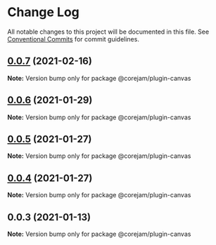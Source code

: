# Change Log

All notable changes to this project will be documented in this file.
See [Conventional Commits](https://conventionalcommits.org) for commit guidelines.

## [0.0.7](https://github.com/corejam/corejam/compare/@corejam/plugin-canvas@0.0.6...@corejam/plugin-canvas@0.0.7) (2021-02-16)

**Note:** Version bump only for package @corejam/plugin-canvas





## [0.0.6](https://github.com/corejam/corejam/compare/@corejam/plugin-canvas@0.0.5...@corejam/plugin-canvas@0.0.6) (2021-01-29)

**Note:** Version bump only for package @corejam/plugin-canvas





## [0.0.5](https://github.com/corejam/corejam/compare/@corejam/plugin-canvas@0.0.4...@corejam/plugin-canvas@0.0.5) (2021-01-27)

**Note:** Version bump only for package @corejam/plugin-canvas





## [0.0.4](https://github.com/corejam/corejam/compare/@corejam/plugin-canvas@0.0.3...@corejam/plugin-canvas@0.0.4) (2021-01-27)

**Note:** Version bump only for package @corejam/plugin-canvas





## 0.0.3 (2021-01-13)

**Note:** Version bump only for package @corejam/plugin-canvas
